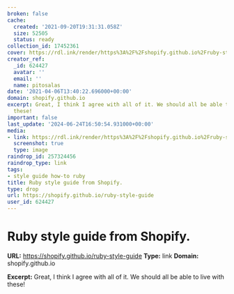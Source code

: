```yaml
---
broken: false
cache:
  created: '2021-09-20T19:31:31.058Z'
  size: 52505
  status: ready
collection_id: 17452361
cover: https://rdl.ink/render/https%3A%2F%2Fshopify.github.io%2Fruby-style-guide
creator_ref:
  _id: 624427
  avatar: ''
  email: ''
  name: pitosalas
date: '2021-04-06T13:40:22.696000+00:00'
domain: shopify.github.io
excerpt: Great, I think I agree with all of it. We should all be able to live with
  these!
important: false
last_update: '2024-06-24T16:50:54.931000+00:00'
media:
- link: https://rdl.ink/render/https%3A%2F%2Fshopify.github.io%2Fruby-style-guide
  screenshot: true
  type: image
raindrop_id: 257324456
raindrop_type: link
tags:
- style guide how-to ruby
title: Ruby style guide from Shopify.
type: drop
url: https://shopify.github.io/ruby-style-guide
user_id: 624427
---
```


# Ruby style guide from Shopify.

**URL:** https://shopify.github.io/ruby-style-guide
**Type:** link
**Domain:** shopify.github.io

**Excerpt:** Great, I think I agree with all of it. We should all be able to live with these!
